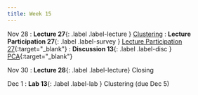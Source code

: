 ```yaml
---
title: Week 15
---
```


Nov 28
: **Lecture 27**{: .label .label-lecture } [Clustering](lecture/lec27)
: **Lecture Participation 27**{: .label .label-survey } [Lecture Participation 27](https://app.sli.do/event/pDwFNnopbbEtpbgspFhKbv/embed/polls/93998c15-7d5c-4d6a-93ab-859d6686ff7b){:target="_blank"}
: **Discussion 13**{: .label .label-disc } [PCA](https://drive.google.com/file/d/1N4TR99r9ga-X7db9iW6cSlC8KmxXdy-j/view?usp=sharing){:target="_blank"}

Nov 30
: **Lecture 28**{: .label .label-lecture} Closing

Dec 1
: **Lab 13**{: .label .label-lab } Clustering (due Dec 5)
